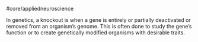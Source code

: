 #core/appliedneuroscience

In genetics, a knockout is when a gene is entirely or partially deactivated or removed from an organism’s genome. This is often done to study the gene’s function or to create genetically modified organisms with desirable traits.
